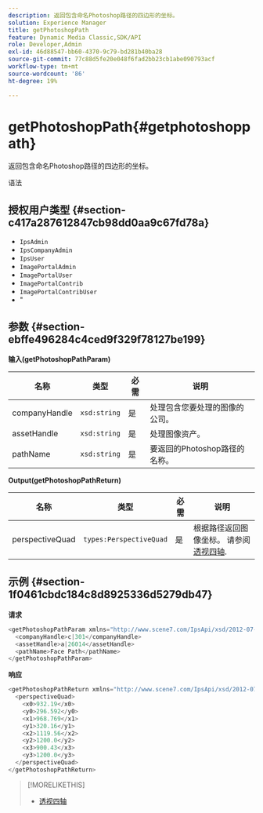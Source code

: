```yaml
---
description: 返回包含命名Photoshop路径的四边形的坐标。
solution: Experience Manager
title: getPhotoshopPath
feature: Dynamic Media Classic,SDK/API
role: Developer,Admin
exl-id: 46d88547-bb60-4370-9c79-bd281b40ba28
source-git-commit: 77c88d5fe20e048f6fad2bb23cb1abe090793acf
workflow-type: tm+mt
source-wordcount: '86'
ht-degree: 19%

---
```


# getPhotoshopPath{#getphotoshoppath}

返回包含命名Photoshop路径的四边形的坐标。

语法

## 授权用户类型 {#section-c417a287612847cb98dd0aa9c67fd78a}

* `IpsAdmin`
* `IpsCompanyAdmin`
* `IpsUser`
* `ImagePortalAdmin`
* `ImagePortalUser`
* `ImagePortalContrib`
* `ImagePortalContribUser`
* &quot;

## 参数 {#section-ebffe496284c4ced9f329f78127be199}

**输入(getPhotoshopPathParam)**

| 名称 | 类型 | 必需 | 说明 |
|---|---|---|---|
| companyHandle | `xsd:string` | 是 | 处理包含您要处理的图像的公司。 |
| assetHandle | `xsd:string` | 是 | 处理图像资产。 |
| pathName | `xsd:string` | 是 | 要返回的Photoshop路径的名称。 |

**Output(getPhotoshopPathReturn)**

| 名称 | 类型 | 必需 | 说明 |
|---|---|---|---|
| perspectiveQuad | `types:PerspectiveQuad` | 是 | 根据路径返回图像坐标。 请参阅 [透视四轴](../../../types/c-data-types/r-perspective-quad.md#reference-3c1f780f9c264e5b870b1ade24566204). |

## 示例 {#section-1f0461cbdc184c8d8925336d5279db47}

**请求**

```java
<getPhotoshopPathParam xmlns="http://www.scene7.com/IpsApi/xsd/2012-07-31">
  <companyHandle>c|301</companyHandle>
  <assetHandle>a|26014</assetHandle>
  <pathName>Face Path</pathName>
</getPhotoshopPathParam>
```

**响应**

```java
<getPhotoshopPathReturn xmlns="http://www.scene7.com/IpsApi/xsd/2012-07-31">
  <perspectiveQuad>
    <x0>932.19</x0>
    <y0>296.592</y0>
    <x1>968.769</x1>
    <y1>320.16</y1>
    <x2>1119.56</x2>
    <y2>1200.0</y2>
    <x3>900.43</x3>
    <y3>1200.0</y3>
  </perspectiveQuad>
</getPhotoshopPathReturn>
```

>[!MORELIKETHIS]
>
>* [透视四轴](../../../types/c-data-types/r-perspective-quad.md#reference-3c1f780f9c264e5b870b1ade24566204)

